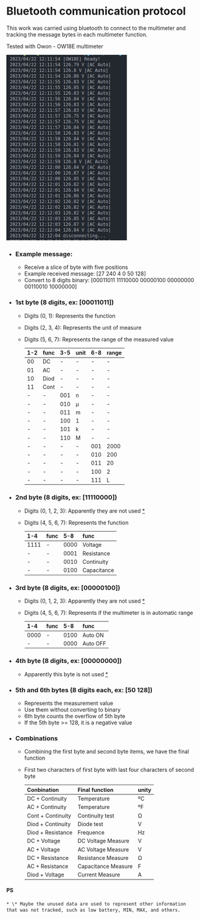 # Bluetooth communication protocol 

This work was carried using bluetooth to connect to the multimeter and tracking the message bytes in each multimeter function.

Tested with Owon - OW18E multimeter

![](/screenshot/OW18E.png)

* ### Example message:

    * Receive a slice of byte with five positions
    * Example received message: [27 240 4 0 50 128]
    * Convert to 8 digits binary: [00011011 11110000 00000100 00000000 00110010 10000000]

* ### 1st byte (8 digits, ex: [00011011])

    * Digits (0, 1): Represents the function
    * Digits (2, 3, 4): Represents the unit of measure
    * Digits (5, 6, 7): Represents the range of the measured value

        | 1-2 | func | 3-5 | unit | 6-8 | range |
        | --- | ---  | --- | ---  | --- | ---   |
        | 00  | DC   | -   | -    | -   | -     |
        | 01  | AC   | -   | -    | -   | -     |
        | 10  | Diod | -   | -    | -   | -     |
        | 11  | Cont | -   | -    | -   | -     |
        | -   | -    | 001 | n    | -   | -     |
        | -   | -    | 010 | µ    | -   | -     |
        | -   | -    | 011 | m    | -   | -     |
        | -   | -    | 100 | 1    | -   | -     |
        | -   | -    | 101 | k    | -   | -     |
        | -   | -    | 110 | M    | -   | -     |
        | -   | -    | -   | -    | 001 | 2000  |
        | -   | -    | -   | -    | 010 | 200   |
        | -   | -    | -   | -    | 011 | 20    |
        | -   | -    | -   | -    | 100 | 2     |
        | -   | -    | -   | -    | 111 | L     |

* ### 2nd byte (8 digits, ex: [11110000])

    * Digits (0, 1, 2, 3): Apparently they are not used [\*](####ps)
    * Digits (4, 5, 6, 7): Represents the function

        | 1-4  | func | 5-8  | func        |
        | ---  | ---  | ---  | ---         |
        | 1111 | -    | 0000 | Voltage     |
        | -    | -    | 0001 | Resistance  |
        | -    | -    | 0010 | Continuity  |
        | -    | -    | 0100 | Capacitance |

* ### 3rd byte (8 digits, ex: [00000100])

    * Digits (0, 1, 2, 3): Apparently they are not used [\*](####ps)
    * Digits (4, 5, 6, 7): Represents if the multimeter is in automatic range

        | 1-4  | func | 5-8  | func     |
        | ---  | ---  | ---  | ---      |
        | 0000 | -    | 0100 | Auto ON  |
        | -    | -    | 0000 | Auto OFF |

* ### 4th byte (8 digits, ex: [00000000])

    * Apparently this byte is not used [\*](####ps)

* ### 5th and 6th bytes (8 digits each, ex: [50 128])

    * Represents the measurement value
    * Use them without converting to binary
    * 6th byte counts the overflow of 5th byte
    * If the 5th byte >= 128, it is a negative value

* ### Combinations

    * Combining the first byte and second byte items, we have the final function
    * First two characters of first byte with last four characters of second byte

        | Conbination          | Final function      | unity |
        | ---                  | ---                 | ---   |
        | DC + Continuity      | Temperature         | ºC    |
        | AC + Continuity      | Temperature         | ºF    |
        | Cont + Continuity    | Continuity test     | Ω     |
        | Diod + Continuity    | Diode test          | V     |
        | Diod + Resistance    | Frequence           | Hz    |
        | DC + Voltage         | DC Voltage Measure  | V     |
        | AC + Voltage         | AC Voltage Measure  | V     |
        | DC + Resistance      | Resistance Measure  | Ω     |
        | AC + Resistance      | Capacitance Measure | F     |
        | Diod + Voltage       | Current Measure     | A     |

#### PS 

    * \* Maybe the unused data are used to represent other information that was not tracked, such as low battery, MIN, MAX, and others.
